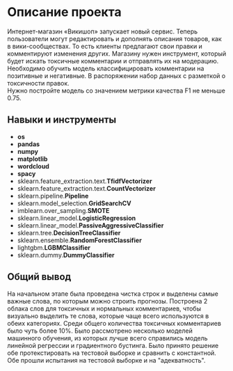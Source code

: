 # Описание проекта
Интернет-магазин «Викишоп» запускает новый сервис. Теперь пользователи могут редактировать и дополнять описания товаров, как в вики-сообществах. То есть клиенты предлагают свои правки и комментируют изменения других. Магазину нужен инструмент, который будет искать токсичные комментарии и отправлять их на модерацию. Необходимо обучить модель классифицировать комментарии на позитивные и негативные. В распоряжении набор данных с разметкой о токсичности правок.<br>
Нужно постройте модель со значением метрики качества F1 не меньше 0.75. 

## Навыки и инструменты
- **os**
- **pandas**
- **numpy**
- **matplotlib**
- **wordcloud**
- **spacy**
- sklearn.feature_extraction.text.**TfidfVectorizer**
- sklearn.feature_extraction.text.**CountVectorizer**
- sklearn.pipeline.**Pipeline**
- sklearn.model_selection.**GridSearchCV**
- imblearn.over_sampling.**SMOTE**
- sklearn.linear_model.**LogisticRegression**
- sklearn.linear_model.**PassiveAggressiveClassifier**
- sklearn.tree.**DecisionTreeClassifier**
- sklearn.ensemble.**RandomForestClassifier**
- lightgbm.**LGBMClassifier**
- sklearn.dummy.**DummyClassifier**
  



## Общий вывод
На начальном этапе была проведена чистка строк и выделены самые важные слова, по которым можно строить прогнозы. Построена 2 облака слов для токсичных и нормальных комментариев, чтобы визуально выделить те слова, которые чаще всего используются в обеих категориях. Среди общего количества токсичных комментариев было чуть более 10%. Было рассмотрено несколько моделей машинного обучения, из которых лучше всего справились модель линейной регрессии и градиентного бустинга. Было принято решение обе протекстировать на тестовой выборке и сравнить с константной. Обе прошли испытания на тестовой выборке и на "адекватность". 
